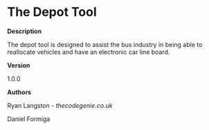 # The Depot Tool
>

**Description**
>
The depot tool is designed to assist the bus industry in being able to reallocate vehicles and have an electronic car line board. 

**Version**
>
1.0.0

**Authors**
>
Ryan Langston - *thecodegenie.co.uk*
>
Daniel Formiga

